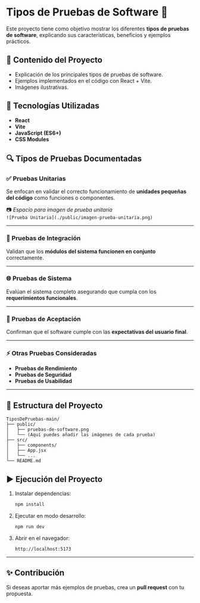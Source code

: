 # Tipos de Pruebas de Software 🧪

Este proyecto tiene como objetivo mostrar los diferentes **tipos de pruebas de software**, explicando sus características, beneficios y ejemplos prácticos.

## 📌 Contenido del Proyecto

- Explicación de los principales tipos de pruebas de software.
- Ejemplos implementados en el código con React + Vite.
- Imágenes ilustrativas.

## 🚀 Tecnologías Utilizadas

- **React**
- **Vite**
- **JavaScript (ES6+)**
- **CSS Modules**

## 🔍 Tipos de Pruebas Documentadas

### ✅ Pruebas Unitarias

Se enfocan en validar el correcto funcionamiento de **unidades pequeñas del código** como funciones o componentes.

📷 *Espacio para imagen de prueba unitaria*  
`![Prueba Unitaria](./public/imagen-prueba-unitaria.png)`

---

### 🔗 Pruebas de Integración

Validan que los **módulos del sistema funcionen en conjunto** correctamente.

---

### 🌐 Pruebas de Sistema

Evalúan el sistema completo asegurando que cumpla con los **requerimientos funcionales**.

---

### 👥 Pruebas de Aceptación

Confirman que el software cumple con las **expectativas del usuario final**.

---

### ⚡ Otras Pruebas Consideradas

- **Pruebas de Rendimiento**
- **Pruebas de Seguridad**
- **Pruebas de Usabilidad**


---

## 📂 Estructura del Proyecto

```
TiposDePruebas-main/
├── public/
│   ├── pruebas-de-software.png
│   └── (Aquí puedes añadir las imágenes de cada prueba)
├── src/
│   ├── components/
│   ├── App.jsx
│   └── ...
└── README.md
```

## ▶️ Ejecución del Proyecto

1. Instalar dependencias:
   ```bash
   npm install
   ```

2. Ejecutar en modo desarrollo:
   ```bash
   npm run dev
   ```

3. Abrir en el navegador:
   ```
   http://localhost:5173
   ```

---

## ✨ Contribución

Si deseas aportar más ejemplos de pruebas, crea un **pull request** con tu propuesta.